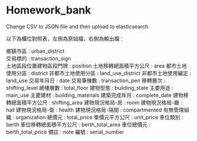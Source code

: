 # Homework_bank
Change CSV to JSON file and then upload to elasticsearch

以下為欄位對照表，左側為原始檔，右側為輸出檔：

鄉鎮市區 : urban_district  
交易標的 : transaction_sign  
土地區段位置建物區段門牌 : position
土地移轉總面積平方公尺 : area
都市土地使用分區 : district
非都市土地使用分區 : land_use_district
非都市土地使用編定 : land_use
交易年月日 : date
交易筆棟數 : transaction_pen
移轉層次 : shifting_level
總樓層數 : total_floor
建物型態 : building_state
主要用途 : main_use
主要建材 : building_materials
建築完成年月 : complete_date
建物移轉總面積平方公尺 : shifting_area
建物現況格局-房 : room
建物現況格局-廳 : hall
建物現況格局-衛 : health
建物現況格局-隔間 : compartmented
有無管理組織 : organization
總價元 : total_price
單價元平方公尺 : unit_price
車位類別 : berth
車位移轉總面積平方公尺 : berth_total_area
車位總價元 : berth_total_price
備註 : note
編號 : serial_number
